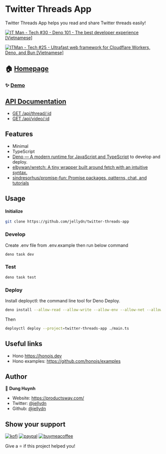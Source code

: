 # Twitter Threads App

Twitter Threads App helps you read and share Twitter threads easily!

[![IT Man - Tech #30 - Deno 101 - The best developer experience [Vietnamese]](https://i.ytimg.com/vi/ocLNcwm4xUs/hqdefault.jpg)](https://www.youtube.com/watch?v=ocLNcwm4xUs)

[![ITMan - Tech #25 - Ultrafast web framework for Cloudflare Workers, Deno, and Bun [Vietnamese]](https://i.ytimg.com/vi/YsjqVvlrXGY/hqdefault.jpg)](https://www.youtube.com/watch?v=YsjqVvlrXGY)

## 🏠 [Homepage](https://twitter-threads.productsway.com)

### ✨ [Demo](https://twitter-threads.productsway.com/static/doc.html)
## [API Documentation](api.md)
 - [GET /api/thread/:id](https://github.com/jellydn/twitter-threads-app/blob/main/api.md#get-apithreadid)
 - [GET /api/video/:id](https://github.com/jellydn/twitter-threads-app/blob/main/api.md#get-apivideoid)

## Features

- Minimal
- TypeScript
- [Deno — A modern runtime for JavaScript and TypeScript](https://deno.land/) to develop and deploy.
- [elbywan/wretch: A tiny wrapper built around fetch with an intuitive syntax.](https://github.com/elbywan/wretch)
- [sindresorhus/promise-fun: Promise packages, patterns, chat, and tutorials](https://github.com/sindresorhus/promise-fun)

## Usage

#### Initialize

```sh
git clone https://github.com/jellydn/twitter-threads-app
```

### Develop

Create .env file from .env.example then run below command

```sh
deno task dev
```

### Test

```sh
deno task test
```

### Deploy

Install deployctl: the command line tool for Deno Deploy.

```sh
deno install --allow-read --allow-write --allow-env --allow-net --allow-run --no-check -r -f https://deno.land/x/deploy/deployctl.ts
```

Then

```sh
deployctl deploy --project=twitter-threads-app ./main.ts
```

## Useful links

- Hono https://honojs.dev
- Hono examples: https://github.com/honojs/examples

## Author

👤 **Dung Huynh**

- Website: https://productsway.com/
- Twitter: [@jellydn](https://twitter.com/jellydn)
- Github: [@jellydn](https://github.com/jellydn)

## Show your support

[![kofi](https://img.shields.io/badge/Ko--fi-F16061?style=for-the-badge&logo=ko-fi&logoColor=white)](https://ko-fi.com/dunghd)
[![paypal](https://img.shields.io/badge/PayPal-00457C?style=for-the-badge&logo=paypal&logoColor=white)](https://paypal.me/dunghd)
[![buymeacoffee](https://img.shields.io/badge/Buy_Me_A_Coffee-FFDD00?style=for-the-badge&logo=buy-me-a-coffee&logoColor=black)](https://www.buymeacoffee.com/dunghd)

Give a ⭐️ if this project helped you!
